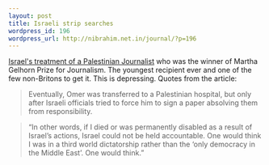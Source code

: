```yaml
--- 
layout: post
title: Israeli strip searches
wordpress_id: 196
wordpress_url: http://nibrahim.net.in/journal/?p=196
---
```

<a href="http://www.counterpunch.org/weir07292008.html">Israel's treatment of a Palestinian Journalist</a> who was the winner of Martha Gelhorn Prize for Journalism. The youngest recipient ever and one of the few non-Britons to get it. This is depressing.
Quotes from the article:

<blockquote>Eventually, Omer was transferred to a Palestinian hospital, but only after Israeli officials tried to force him to sign a paper absolving them from responsibility.
</blockquote><blockquote>
“In other words, if I died or was permanently disabled as a result of Israel’s actions, Israel could not be held accountable. One would think I was in a third world dictatorship rather than the ‘only democracy in the Middle East’. One would think.”</blockquote>





